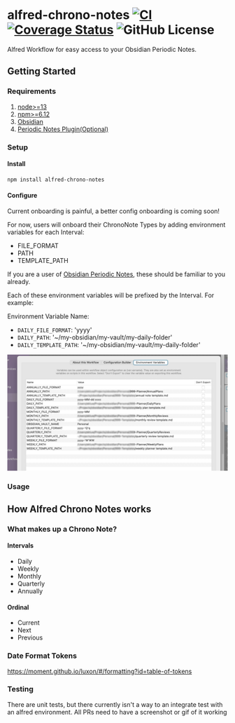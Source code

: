 # alfred-chrono-notes [![CI](https://github.com/weklund/alfred-chrono-notes/actions/workflows/tests.yml/badge.svg)](https://github.com/weklund/alfred-chrono-notes/actions/workflows/tests.yml) [![Coverage Status](https://coveralls.io/repos/github/weklund/alfred-chrono-notes/badge.svg?t=2QlVvG)](https://coveralls.io/github/weklund/alfred-chrono-notes) ![GitHub License](https://img.shields.io/github/license/weklund/alfred-chrono-notes)

Alfred Workflow for easy access to your Obsidian Periodic Notes.

## Getting Started

### Requirements

1. [node>=13](https://nodejs.org/en/download)
1. [npm>=6.12](https://docs.npmjs.com/downloading-and-installing-node-js-and-npm)
1. [Obsidian](https://obsidian.md/)
1. [Periodic Notes Plugin(Optional)](https://github.com/liamcain/obsidian-periodic-notes)

### Setup

#### Install

```sh
npm install alfred-chrono-notes
```

#### Configure

Current onboarding is painful, a better config onboarding is coming soon!

For now, users will onboard their ChronoNote Types by adding environment variables for each Interval:

- FILE_FORMAT
- PATH
- TEMPLATE_PATH

If you are a user of [Obsidian Periodic Notes](https://github.com/liamcain/obsidian-periodic-notes), these should be familiar to you already.

Each of these environment variables will be prefixed by the Interval. For example:

Environment Variable Name:

- `DAILY_FILE_FORMAT`: 'yyyy'
- `DAILY_PATH`: '~/my-obsidian/my-vault/my-daily-folder'
- `DAILY_TEMPLATE_PATH`: '~/my-obsidian/my-vault/my-daily-folder'

![Alfred Environment Variables](./docs/env-var.jpg)

### Usage

## How Alfred Chrono Notes works

### What makes up a Chrono Note?

#### Intervals

- Daily
- Weekly
- Monthly
- Quarterly
- Annually

#### Ordinal

- Current
- Next
- Previous

### Date Format Tokens

https://moment.github.io/luxon/#/formatting?id=table-of-tokens

### Testing

There are unit tests, but there currently isn't a way to an integrate test with an alfred environment. All PRs need to have a screenshot or gif of it working
